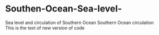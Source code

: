 # Southen-Ocean-Sea-level-
Sea level and circulation of Southern Ocean 
Southern Ocean circulation
This is the text of new version of code